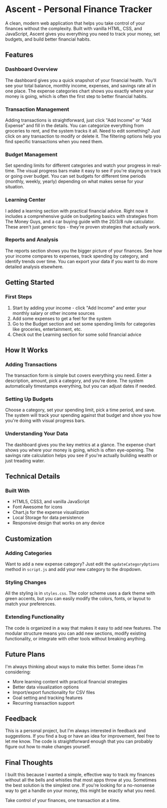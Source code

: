 # Ascent - Personal Finance Tracker

A clean, modern web application that helps you take control of your finances without the complexity. Built with vanilla HTML, CSS, and JavaScript, Ascent gives you everything you need to track your money, set budgets, and build better financial habits.

## Features 

### Dashboard Overview
The dashboard gives you a quick snapshot of your financial health. You'll see your total balance, monthly income, expenses, and savings rate all in one place. The expense categories chart shows you exactly where your money is going, which is often the first step to better financial habits.

### Transaction Management
Adding transactions is straightforward, just click "Add Income" or "Add Expense" and fill in the details. You can categorize everything from groceries to rent, and the system tracks it all. Need to edit something? Just click on any transaction to modify or delete it. The filtering options help you find specific transactions when you need them.

### Budget Management
Set spending limits for different categories and watch your progress in real-time. The visual progress bars make it easy to see if you're staying on track or going over budget. You can set budgets for different time periods (monthly, weekly, yearly) depending on what makes sense for your situation.

### Learning Center
I added a learning section with practical financial advice. Right now it includes a comprehensive guide on budgeting basics with strategies from The Money Guys, and a car buying guide with the 20/3/8 rule calculator. These aren't just generic tips - they're proven strategies that actually work.

### Reports and Analysis
The reports section shows you the bigger picture of your finances. See how your income compares to expenses, track spending by category, and identify trends over time. You can export your data if you want to do more detailed analysis elsewhere.

## Getting Started

### First Steps
1. Start by adding your income - click "Add Income" and enter your monthly salary or other income sources
2. Add some expenses to get a feel for the system
3. Go to the Budget section and set some spending limits for categories like groceries, entertainment, etc.
4. Check out the Learning section for some solid financial advice

## How It Works

### Adding Transactions
The transaction form is simple but covers everything you need. Enter a description, amount, pick a category, and you're done. The system automatically timestamps everything, but you can adjust dates if needed.

### Setting Up Budgets
Choose a category, set your spending limit, pick a time period, and save. The system will track your spending against that budget and show you how you're doing with visual progress bars.

### Understanding Your Data
The dashboard gives you the key metrics at a glance. The expense chart shows you where your money is going, which is often eye-opening. The savings rate calculation helps you see if you're actually building wealth or just treading water.

## Technical Details

### Built With
- HTML5, CSS3, and vanilla JavaScript
- Font Awesome for icons
- Chart.js for the expense visualization
- Local Storage for data persistence
- Responsive design that works on any device

## Customization

### Adding Categories
Want to add a new expense category? Just edit the `updateCategoryOptions` method in `script.js` and add your new category to the dropdown.

### Styling Changes
All the styling is in `styles.css`. The color scheme uses a dark theme with green accents, but you can easily modify the colors, fonts, or layout to match your preferences.

### Extending Functionality
The code is organized in a way that makes it easy to add new features. The modular structure means you can add new sections, modify existing functionality, or integrate with other tools without breaking anything.

## Future Plans

I'm always thinking about ways to make this better. Some ideas I'm considering:
- More learning content with practical financial strategies
- Better data visualization options
- Import/export functionality for CSV files
- Goal setting and tracking features
- Recurring transaction support

## Feedback

This is a personal project, but I'm always interested in feedback and suggestions. If you find a bug or have an idea for improvement, feel free to let me know. The code is straightforward enough that you can probably figure out how to make changes yourself.


## Final Thoughts

I built this because I wanted a simple, effective way to track my finances without all the bells and whistles that most apps throw at you. Sometimes the best solution is the simplest one. If you're looking for a no-nonsense way to get a handle on your money, this might be exactly what you need.

Take control of your finances, one transaction at a time.
